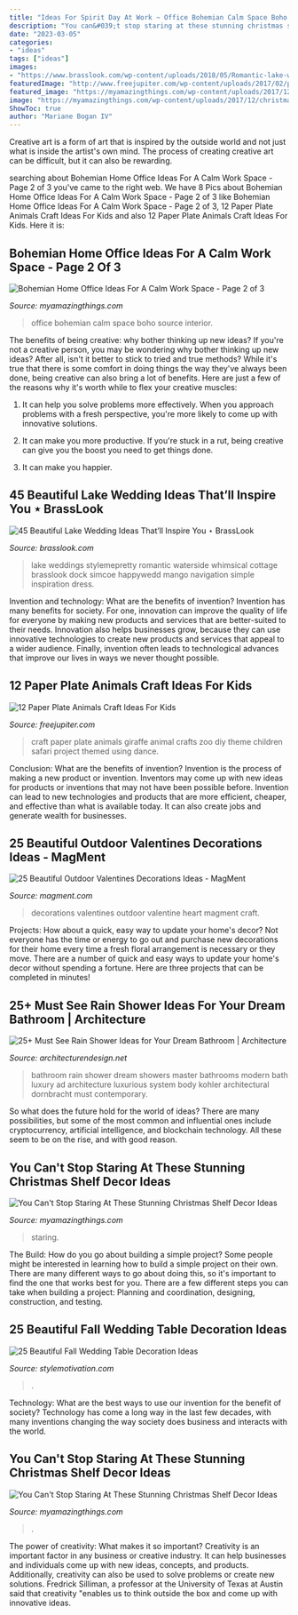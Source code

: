 ```yaml
---
title: "Ideas For Spirit Day At Work ~ Office Bohemian Calm Space Boho Source Interior"
description: "You can&#039;t stop staring at these stunning christmas shelf decor ideas"
date: "2023-03-05"
categories:
- "ideas"
tags: ["ideas"]
images:
- "https://www.brasslook.com/wp-content/uploads/2018/05/Romantic-lake-wedding-idea-7.jpg"
featuredImage: "http://www.freejupiter.com/wp-content/uploads/2017/02/paper-plate-animal-craft-ideas-for-kids1.jpg"
featured_image: "https://myamazingthings.com/wp-content/uploads/2017/12/christmas-shelf-decor-3-.jpg"
image: "https://myamazingthings.com/wp-content/uploads/2017/12/christmas-shelf-decor-3-.jpg"
ShowToc: true
author: "Mariane Bogan IV"
---
```



Creative art is a form of art that is inspired by the outside world and not just what is inside the artist's own mind. The process of creating creative art can be difficult, but it can also be rewarding.

	

		
searching about Bohemian Home Office Ideas For A Calm Work Space - Page 2 of 3 you've came to the right web. We have 8 Pics about Bohemian Home Office Ideas For A Calm Work Space - Page 2 of 3 like Bohemian Home Office Ideas For A Calm Work Space - Page 2 of 3, 12 Paper Plate Animals Craft Ideas For Kids and also 12 Paper Plate Animals Craft Ideas For Kids. Here it is:
		
    
## Bohemian Home Office Ideas For A Calm Work Space - Page 2 Of 3

<img loading=lazy src="https://myamazingthings.com/wp-content/uploads/2018/02/bohemian-home-office-6.jpg" onerror="this.onerror=null;this.src='https://tse3.mm.bing.net/th?id=OIP.rkIXssZg7NRVu42e0jzryAHaLO&amp;pid=15.1';" alt="Bohemian Home Office Ideas For A Calm Work Space - Page 2 of 3">

_Source: myamazingthings.com_

>office bohemian calm space boho source interior. 

	

The benefits of being creative: why bother thinking up new ideas?
If you're not a creative person, you may be wondering why bother thinking up new ideas? After all, isn't it better to stick to tried and true methods? While it's true that there is some comfort in doing things the way they've always been done, being creative can also bring a lot of benefits. Here are just a few of the reasons why it's worth while to flex your creative muscles:
1. It can help you solve problems more effectively. When you approach problems with a fresh perspective, you're more likely to come up with innovative solutions.

2. It can make you more productive. If you're stuck in a rut, being creative can give you the boost you need to get things done.

3. It can make you happier.

    
## 45 Beautiful Lake Wedding Ideas That’ll Inspire You ⋆ BrassLook

<img loading=lazy src="https://www.brasslook.com/wp-content/uploads/2018/05/Romantic-lake-wedding-idea-7.jpg" onerror="this.onerror=null;this.src='https://tse1.mm.bing.net/th?id=OIP.qX8QMPpBmrXDLygxz0p1BQHaLH&amp;pid=15.1';" alt="45 Beautiful Lake Wedding Ideas That’ll Inspire You ⋆ BrassLook">

_Source: brasslook.com_

>lake weddings stylemepretty romantic waterside whimsical cottage brasslook dock simcoe happywedd mango navigation simple inspiration dress. 

	

Invention and technology: What are the benefits of invention?
Invention has many benefits for society. For one, innovation can improve the quality of life for everyone by making new products and services that are better-suited to their needs. Innovation also helps businesses grow, because they can use innovative technologies to create new products and services that appeal to a wider audience. Finally, invention often leads to technological advances that improve our lives in ways we never thought possible.

    
## 12 Paper Plate Animals Craft Ideas For Kids

<img loading=lazy src="http://www.freejupiter.com/wp-content/uploads/2017/02/paper-plate-animal-craft-ideas-for-kids1.jpg" onerror="this.onerror=null;this.src='https://tse3.mm.bing.net/th?id=OIP.dbgYNkviv0XJFEsKzuL29QHaUz&amp;pid=15.1';" alt="12 Paper Plate Animals Craft Ideas For Kids">

_Source: freejupiter.com_

>craft paper plate animals giraffe animal crafts zoo diy theme children safari project themed using dance. 

	

Conclusion: What are the benefits of invention?
Invention is the process of making a new product or invention. Inventors may come up with new ideas for products or inventions that may not have been possible before. Invention can lead to new technologies and products that are more efficient, cheaper, and effective than what is available today. It can also create jobs and generate wealth for businesses.

    
## 25 Beautiful Outdoor Valentines Decorations Ideas - MagMent

<img loading=lazy src="https://www.magment.com/wp-content/uploads/2016/11/Valentine-Hanging-Heart-Craft.jpg" onerror="this.onerror=null;this.src='https://tse3.mm.bing.net/th?id=OIP.YmhGLJfRaOGiBUbh3INYJAHaKi&amp;pid=15.1';" alt="25 Beautiful Outdoor Valentines Decorations Ideas - MagMent">

_Source: magment.com_

>decorations valentines outdoor valentine heart magment craft. 

	

Projects: How about a quick, easy way to update your home's decor?
Not everyone has the time or energy to go out and purchase new decorations for their home every time a fresh floral arrangement is necessary or they move. There are a number of quick and easy ways to update your home's decor without spending a fortune. Here are three projects that can be completed in minutes!

    
## 25+ Must See Rain Shower Ideas For Your Dream Bathroom | Architecture

<img loading=lazy src="http://cdn.architecturendesign.net/wp-content/uploads/2015/03/AD-Rain-Showers-Bathroom-Ideas-28.jpg" onerror="this.onerror=null;this.src='https://tse1.mm.bing.net/th?id=OIP.QUj0SNGFQ9DBcbK1_rH0kAHaJn&amp;pid=15.1';" alt="25+ Must See Rain Shower Ideas for Your Dream Bathroom | Architecture">

_Source: architecturendesign.net_

>bathroom rain shower dream showers master bathrooms modern bath luxury ad architecture luxurious system body kohler architectural dornbracht must contemporary. 

	

So what does the future hold for the world of ideas? There are many possibilities, but some of the most common and influential ones include cryptocurrency, artificial intelligence, and blockchain technology. All these seem to be on the rise, and with good reason.

    
## You Can&#039;t Stop Staring At These Stunning Christmas Shelf Decor Ideas

<img loading=lazy src="https://myamazingthings.com/wp-content/uploads/2017/12/christmas-shelf-decor-3-.jpg" onerror="this.onerror=null;this.src='https://tse1.mm.bing.net/th?id=OIP.NTDYbDqkbJcmVIQpa7wydwHaLH&amp;pid=15.1';" alt="You Can&#039;t Stop Staring At These Stunning Christmas Shelf Decor Ideas">

_Source: myamazingthings.com_

>staring. 

	

The Build: How do you go about building a simple project?
Some people might be interested in learning how to build a simple project on their own. There are many different ways to go about doing this, so it's important to find the one that works best for you. There are a few different steps you can take when building a project: Planning and coordination, designing, construction, and testing.

    
## 25 Beautiful Fall Wedding Table Decoration Ideas

<img loading=lazy src="https://www.stylemotivation.com/wp-content/uploads/2013/09/fall-wedding-10.jpg" onerror="this.onerror=null;this.src='https://tse2.mm.bing.net/th?id=OIP.hLSwEOfPBSOOYTvURHCY8QHaLH&amp;pid=15.1';" alt="25 Beautiful Fall Wedding Table Decoration Ideas">

_Source: stylemotivation.com_

>. 

	

Technology: What are the best ways to use our invention for the benefit of society?
Technology has come a long way in the last few decades, with many inventions changing the way society does business and interacts with the world.

    
## You Can&#039;t Stop Staring At These Stunning Christmas Shelf Decor Ideas

<img loading=lazy src="https://myamazingthings.com/wp-content/uploads/2017/12/christmas-shelf-decor-5-.jpg" onerror="this.onerror=null;this.src='https://tse3.mm.bing.net/th?id=OIP.BNe1PQmjJ3u4dWrWIUaw_AHaKt&amp;pid=15.1';" alt="You Can&#039;t Stop Staring At These Stunning Christmas Shelf Decor Ideas">

_Source: myamazingthings.com_

>. 

	

The power of creativity: What makes it so important?
Creativity is an important factor in any business or creative industry. It can help businesses and individuals come up with new ideas, concepts, and products. Additionally, creativity can also be used to solve problems or create new solutions. Fredrick Silliman, a professor at the University of Texas at Austin said that creativity "enables us to think outside the box and come up with innovative ideas.

